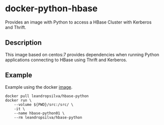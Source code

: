 # docker-python-hbase
Provides an image with Python to access a HBase Cluster with Kerberos and Thrift.

## Description

This image based on centos:7 provides dependencies when running Python applications connecting to HBase using Thrift and Kerberos.

## Example
Example using the docker [image](https://hub.docker.com/r/leandropsilva/hbase-python).
```
docker pull leandropsilva/hbase-python
docker run \
    --volume ${PWD}/src:/src/ \
    -it \
    --name hbase-python01 \
    --rm leandropsilva/hbase-python
```

